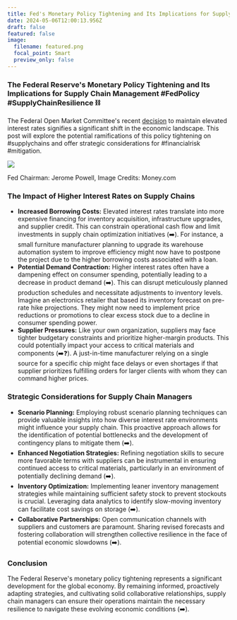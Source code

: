 ```yaml
---
title: Fed's Monetary Policy Tightening and Its Implications for Supply Chains
date: 2024-05-06T12:00:13.956Z
draft: false
featured: false
image:
  filename: featured.png
  focal_point: Smart
  preview_only: false
---
```

<!--StartFragment-->

### The Federal Reserve's Monetary Policy Tightening and Its Implications for Supply Chain Management #FedPolicy #SupplyChainResilience ⛓️

The Federal Open Market Committee's recent [decision](https://www.wsj.com/economy/central-banking/fed-says-inflation-progress-has-stalled-and-extends-wait-and-see-rate-stance-51b74bbf) to maintain elevated interest rates signifies a significant shift in the economic landscape. This post will explore the potential ramifications of this policy tightening on #supplychains and offer strategic considerations for #financialrisk #mitigation.

![](https://media.licdn.com/dms/image/D4D12AQGQVcy4g5efig/article-inline_image-shrink_1000_1488/0/1714589233918?e=1722470400&v=beta&t=T7N-k61IkzSOw1LxDdyQCaYKMrKuXMtWm9KvjFUujEs)

Fed Chairman: Jerome Powell, Image Credits: Money.com

### The Impact of Higher Interest Rates on Supply Chains

* **Increased Borrowing Costs:** Elevated interest rates translate into more expensive financing for inventory acquisition, infrastructure upgrades, and supplier credit. This can constrain operational cash flow and limit investments in supply chain optimization initiatives (➡️). For instance, a small furniture manufacturer planning to upgrade its warehouse automation system to improve efficiency might now have to postpone the project due to the higher borrowing costs associated with a loan.
* **Potential Demand Contraction:** Higher interest rates often have a dampening effect on consumer spending, potentially leading to a decrease in product demand (️➡️). This can disrupt meticulously planned production schedules and necessitate adjustments to inventory levels. Imagine an electronics retailer that based its inventory forecast on pre-rate hike projections. They might now need to implement price reductions or promotions to clear excess stock due to a decline in consumer spending power.
* **Supplier Pressures:** Like your own organization, suppliers may face tighter budgetary constraints and prioritize higher-margin products. This could potentially impact your access to critical materials and components (➡️❓). A just-in-time manufacturer relying on a single source for a specific chip might face delays or even shortages if that supplier prioritizes fulfilling orders for larger clients with whom they can command higher prices.

### Strategic Considerations for Supply Chain Managers

* **Scenario Planning:** Employing robust scenario planning techniques can provide valuable insights into how diverse interest rate environments might influence your supply chain. This proactive approach allows for the identification of potential bottlenecks and the development of contingency plans to mitigate them (➡️).
* **Enhanced Negotiation Strategies:** Refining negotiation skills to secure more favorable terms with suppliers can be instrumental in ensuring continued access to critical materials, particularly in an environment of potentially declining demand (➡️).
* **Inventory Optimization:** Implementing leaner inventory management strategies while maintaining sufficient safety stock to prevent stockouts is crucial. Leveraging data analytics to identify slow-moving inventory can facilitate cost savings on storage (️➡️).
* **Collaborative Partnerships:** Open communication channels with suppliers and customers are paramount. Sharing revised forecasts and fostering collaboration will strengthen collective resilience in the face of potential economic slowdowns (➡️).

### Conclusion

The Federal Reserve's monetary policy tightening represents a significant development for the global economy. By remaining informed, proactively adapting strategies, and cultivating solid collaborative relationships, supply chain managers can ensure their operations maintain the necessary resilience to navigate these evolving economic conditions (➡️).

<!--EndFragment-->